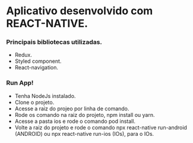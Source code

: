 
# Aplicativo desenvolvido com REACT-NATIVE.

 ### Principais bibliotecas utilizadas.
  - Redux.
  - Styled component.
  - React-navigation.

### Run App!

  - Tenha NodeJs instalado.
  - Clone o projeto. 
  - Acesse a raiz do projeo por linha de comando.
  - Rode os comando na raiz do projeto, npm install ou yarn.
  - Acesse a pasta ios e rode o comando pod install.
  - Volte a raiz do projeto e rode o comando npx react-native run-android (ANDROID) ou npx react-native run-ios (IOs), para o IOs.
